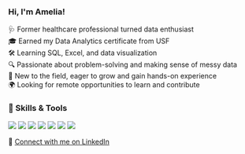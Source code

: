 ### Hi, I'm Amelia!  


🩺 Former healthcare professional turned data enthusiast  
🎓 Earned my Data Analytics certificate from USF  
🛠️ Learning SQL, Excel, and data visualization  
🔍 Passionate about problem-solving and making sense of messy data  
🌱 New to the field, eager to grow and gain hands-on experience  
🌍 Looking for remote opportunities to learn and contribute  


### 🧰 Skills & Tools

<p align="left">
  <img src="https://img.shields.io/badge/SQL-Querying%20&%20Analysis-informational?style=flat&logo=mysql&logoColor=white&color=005f73" />
  <img src="https://img.shields.io/badge/Python-Data%20Manipulation-informational?style=flat&logo=python&logoColor=white&color=3b82f6" />
  <img src="https://img.shields.io/badge/Pandas-Exploratory%20Analysis-informational?style=flat&logo=pandas&logoColor=white&color=6d28d9" />
  <img src="https://img.shields.io/badge/Matplotlib-Visualization-informational?style=flat&color=1e3a8a" />
  <img src="https://img.shields.io/badge/Tableau-Dashboards%20&%20Reporting-informational?style=flat&logo=tableau&logoColor=white&color=fb8500" />
  <img src="https://img.shields.io/badge/Excel-Advanced%20Functions-informational?style=flat&logo=microsoft-excel&logoColor=white&color=2f855a" />
  <img src="https://img.shields.io/badge/Data%20Cleaning-&%20Preparation-informational?style=flat&color=0a9396" />
</p>


🔗 [Connect with me on LinkedIn](https://www.linkedin.com/in/amelia-mimi-b0103b337/)

